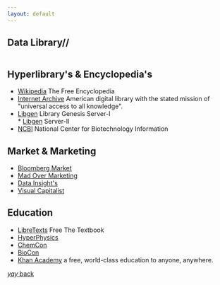 ```yaml
---
layout: default
---
```


## Data Library//
```from Medical Journals-to-Markets-to-Visual-to-Marketing to all ABC.
```
## Hyperlibrary's & Encyclopedia's

* [Wikipedia](https://www.wikipedia.org/) The Free Encyclopedia
* [Internet Archive](https://archive.org/) American digital library with the stated mission of "universal access to all knowledge".
* [Libgen](http://libgen.is/) Library Genesis Server-I                             
           * [Libgen](https://libgen.li/) Server-II                              
* [NCBI](https://www.ncbi.nlm.nih.gov/) National Center for Biotechnology Information


## Market & Marketing

* [Bloomberg Market](https://www.bloomberg.com/markets)
* [Mad Over Marketing](https://mad-over-marketing.com/)               
* [Data Insight's](https://www.thebizdom.in/)                        
* [Visual Capitalist](https://www.visualcapitalist.com/)             

## Education

* [LibreTexts](https://libretexts.org/)  Free The Textbook
* [HyperPhysics](http://hyperphysics.phy-astr.gsu.edu/hbase/index.html)
* [ChemCon](http://hyperphysics.phy-astr.gsu.edu/hbase/Chemical/chemcon.html#c1)
* [BioCon](http://hyperphysics.phy-astr.gsu.edu/hbase/Biology/biocon.html#heacon)
* [Khan Academy](https://www.khanacademy.org/) a free, world-class education to anyone, anywhere.

[_yay_ back](https://srterm.github.io/srt/hyperlink.html)
